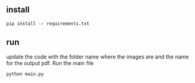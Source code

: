 ## install
```bash
pip install -r requirements.txt
```
## run
update the code with the folder name where the images are and the name
for the output pdf. Run the main file
```bash
python main.py
```

